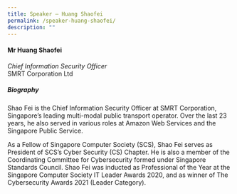 ```yaml
---
title: Speaker – Huang Shaofei
permalink: /speaker-huang-shaofei/
description: ""
---
```



#### **Mr Huang Shaofei**

*Chief Information Security Officer*  
SMRT Corporation Ltd

##### **Biography**
Shao Fei is the Chief Information Security Officer at SMRT Corporation, Singapore’s leading multi-modal public transport operator. Over the last 23 years, he also served in various roles at Amazon Web Services and the Singapore Public Service.

As a Fellow of Singapore Computer Society (SCS), Shao Fei serves as President of SCS’s Cyber Security (CS) Chapter. He is also a member of the Coordinating Committee for Cybersecurity formed under Singapore Standards Council. Shao Fei was inducted as Professional of the Year at the Singapore Computer Society IT Leader Awards 2020, and as winner of The Cybersecurity Awards 2021 (Leader Category).